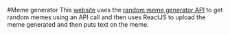 #Meme generator
This [website](https://memegeneratorjnd.herokuapp.com/) uses the [random meme generator API](https://api.imgflip.com/get_memes") to get random memes using an API call and then uses ReactJS to upload the meme generated and then puts text on the meme.
